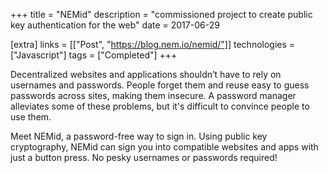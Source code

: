 +++
title = "NEMid"
description = "commissioned project to create public key authentication for the web"
date = 2017-06-29

[extra]
links = [["Post", "https://blog.nem.io/nemid/"]]
technologies = ["Javascript"]
tags = ["Completed"]
+++

Decentralized websites and applications shouldn’t have to rely on usernames and passwords. People forget them and reuse easy to guess passwords across sites, making them insecure. A password manager alleviates some of these problems, but it's difficult to convince people to use them.

Meet NEMid, a password-free way to sign in. Using public key cryptography, NEMid can sign you into compatible websites and apps with just a button press. No pesky usernames or passwords required!
